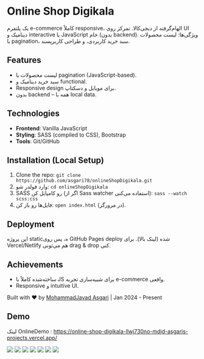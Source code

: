 # Online Shop Digikala

یک پلتفرم e-commerce کاملاً responsive، الهام‌گرفته از دیجی‌کالا. تمرکز روی UI دینامیک و interactive با JavaScript خام (بدون backend). ویژگی‌ها: لیست محصولات با pagination، سبد خرید کاربردی، و طراحی کاربرپسند.

## Features
- لیست محصولات با pagination (JavaScript-based).
- سبد خرید دینامیک و functional.
- Responsive design برای موبایل و دسکتاپ.
- بدون backend – همه با local data.

## Technologies
- **Frontend**: Vanilla JavaScript
- **Styling**: SASS (compiled to CSS), Bootstrap
- **Tools**: Git/GitHub

## Installation (Local Setup)
1. Clone the repo: `git clone https://github.com/asgari78/onlineShopDigikala.git`
2. وارد فولدر شو: `cd onlineShopDigikala`
3. SASS رو کامپایل کن (اگر از Sass watcher استفاده می‌کنی): `sass --watch scss:css`
4. فایل‌ها رو باز کن: `open index.html` (در مرورگر).

## Deployment
این پروژه staticه، پس روی GitHub Pages deploy شده (لینک بالا). برای Vercel/Netlify هم می‌تونی drag & drop کنی.

## Achievements
- ساخته‌شده کاملاً با JS برای شبیه‌سازی تجربه e-commerce واقعی.
- Responsive و intuitive UI.


Built with ❤️ by [MohammadJavad Asgari](https://github.com/asgari78) | Jan 2024 - Present

## Demo

لینک OnlineDemo :
https://online-shop-digikala-llwj730no-mdjd-asgaris-projects.vercel.app/



<img src="https://s6.uupload.ir/files/screenshot_from_2025-09-21_12-01-07_zw6.png"/>
<img src="https://s6.uupload.ir/files/screenshot_from_2025-09-21_12-03-26_xlx2.png"/>
<img src="https://s6.uupload.ir/files/screenshot_from_2025-09-21_12-01-20_jo2x.png"/>
<img src="https://s6.uupload.ir/files/screenshot_from_2025-09-21_12-01-28_diyn.png"/>
<img src="https://s6.uupload.ir/files/screenshot_from_2025-09-21_12-02-05_6iyb.png"/>
<img src="https://s6.uupload.ir/files/screenshot_from_2025-09-21_12-01-56_911g.png"/>
<img src="https://s6.uupload.ir/files/screenshot_from_2025-09-21_12-01-43_q7x0.png"/>